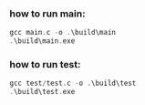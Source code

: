 ### how to run main:

```c
gcc main.c -o .\build\main
.\build\main.exe
```

### how to run test:

```c
gcc test/test.c -o .\build\test
.\build\test.exe
```